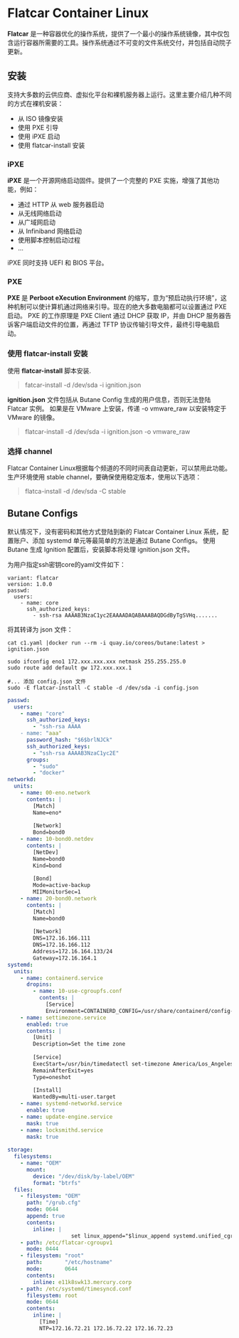 # Flatcar Container Linux

**Flatcar** 是一种容器优化的操作系统，提供了一个最小的操作系统镜像，其中仅包含运行容器所需要的工具。操作系统通过不可变的文件系统交付，并包括自动院子更新。


## 安装
支持大多数的云供应商、虚拟化平台和裸机服务器上运行。这里主要介绍几种不同的方式在裸机安装：
- 从 ISO 镜像安装
- 使用 PXE 引导
- 使用 iPXE 启动
- 使用 flatcar-install 安装


### iPXE

**iPXE** 是一个开源网络启动固件。提供了一个完整的 PXE 实施，增强了其他功能，例如：
- 通过 HTTP 从 web 服务器启动
- 从无线网络启动
- 从广域网启动
- 从 Infiniband 网络启动
- 使用脚本控制启动过程
- ...

iPXE 同时支持 UEFI 和 BIOS 平台。


### PXE
**PXE** 是 **Perboot eXecution Environment** 的缩写，意为“预启动执行环境”，这种机制可以使计算机通过网络来引导。现在的绝大多数电脑都可以设置通过 PXE 启动。
PXE 的工作原理是 PXE Client 通过 DHCP 获取 IP，并由 DHCP 服务器告诉客户端启动文件的位置，再通过 TFTP 协议传输引导文件，最终引导电脑启动。


### 使用 flatcar-install 安装
使用 **flatcar-install** 脚本安装.

> fatcar-install -d /dev/sda -i ignition.json

**ignition.json** 文件包括从 Butane Config 生成的用户信息，否则无法登陆 Flatcar 实例。
如果是在 VMware 上安装，传递 -o vmware_raw 以安装特定于 VMware 的镜像。

> flatcar-install -d /dev/sda -i ignition.json -o vmware_raw

### 选择 channel
Flatcar Container Linux根据每个频道的不同时间表自动更新，可以禁用此功能。生产环境使用 stable channel，要确保使用稳定版本，使用以下选项：

> flatca-install -d /dev/sda -C stable

## Butane Configs
默认情况下，没有密码和其他方式登陆到新的 Flatcar Container Linux 系统，配置账户、添加 systemd 单元等最简单的方法是通过 Butane Configs。
使用 Butane 生成 Ignition 配置后，安装脚本将处理 ignition.json 文件。

为用户指定ssh密钥core的yaml文件如下：
```
variant: flatcar
version: 1.0.0
passwd:
  users:
    - name: core
      ssh_authorized_keys:
        - ssh-rsa AAAAB3NzaC1yc2EAAAADAQABAAABAQDGdByTgSVHq.......
```

将其转译为 json 文件：
```
cat c1.yaml |docker run --rm -i quay.io/coreos/butane:latest > ignition.json
```


```
sudo ifconfig eno1 172.xxx.xxx.xxx netmask 255.255.255.0
sudo route add default gw 172.xxx.xxx.1

#... 添加 config.json 文件
sudo -E flatcar-install -C stable -d /dev/sda -i config.json
```

```yaml
passwd:
  users:
    - name: "core"
      ssh_authorized_keys:
        - "ssh-rsa AAAA
    - name: "aaa"
      password_hash: "$6$brlNJCk"
      ssh_authorized_keys:
        - "ssh-rsa AAAAB3NzaC1yc2E"
      groups:
        - "sudo"
        - "docker"
networkd:
  units:
    - name: 00-eno.network
      contents: |
        [Match]
        Name=eno*
 
        [Network]
        Bond=bond0
    - name: 10-bond0.netdev
      contents: |
        [NetDev]
        Name=bond0
        Kind=bond
 
        [Bond]
        Mode=active-backup
        MIIMonitorSec=1
    - name: 20-bond0.network
      contents: |
        [Match]
        Name=bond0
 
        [Network]
        DNS=172.16.166.111
        DNS=172.16.166.112
        Address=172.16.164.133/24
        Gateway=172.16.164.1
systemd:
  units:
    - name: containerd.service
      dropins:
        - name: 10-use-cgroupfs.conf
          contents: |
            [Service]
            Environment=CONTAINERD_CONFIG=/usr/share/containerd/config-cgroupfs.toml   
    - name: settimezone.service
      enabled: true
      contents: |
        [Unit]
        Description=Set the time zone
 
        [Service]
        ExecStart=/usr/bin/timedatectl set-timezone America/Los_Angeles
        RemainAfterExit=yes
        Type=oneshot
 
        [Install]
        WantedBy=multi-user.target  
    - name: systemd-networkd.service
      enable: true
    - name: update-engine.service
      mask: true
    - name: locksmithd.service
      mask: true
 
storage:
  filesystems:
    - name: "OEM"
      mount:
        device: "/dev/disk/by-label/OEM"
        format: "btrfs"
  files:
    - filesystem: "OEM"
      path: "/grub.cfg"
      mode: 0644
      append: true
      contents:
        inline: |
                    set linux_append="$linux_append systemd.unified_cgroup_hierarchy=0 systemd.legacy_systemd_cgroup_controller"
    - path: /etc/flatcar-cgroupv1
      mode: 0444
    - filesystem: "root"
      path:       "/etc/hostname"
      mode:       0644
      contents:
        inline: e11k8swk13.mercury.corp
    - path: /etc/systemd/timesyncd.conf
      filesystem: root
      mode: 0644
      contents:
        inline: |
          [Time]
          NTP=172.16.72.21 172.16.72.22 172.16.72.23
```